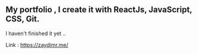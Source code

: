 ## My portfolio , I create it with ReactJs, JavaScript, CSS, Git.
I haven't finished it yet ..


Link : https://zaydimr.me/

